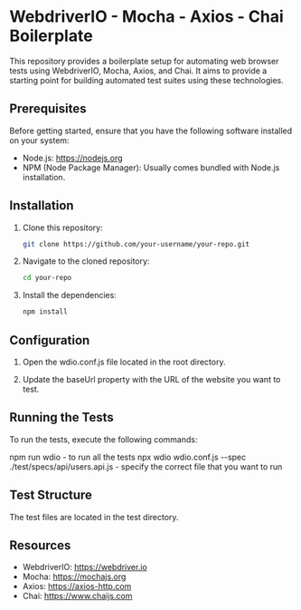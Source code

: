 # WebdriverIO - Mocha - Axios - Chai Boilerplate

This repository provides a boilerplate setup for automating web browser tests using WebdriverIO, Mocha, Axios, and Chai. It aims to provide a starting point for building automated test suites using these technologies.

## Prerequisites

Before getting started, ensure that you have the following software installed on your system:

- Node.js: https://nodejs.org
- NPM (Node Package Manager): Usually comes bundled with Node.js installation.

## Installation

1. Clone this repository:

   ```bash
   git clone https://github.com/your-username/your-repo.git

2. Navigate to the cloned repository:

    ```bash
    cd your-repo

3. Install the dependencies:

    ```bash
    npm install

## Configuration
1. Open the wdio.conf.js file located in the root directory.

2. Update the baseUrl property with the URL of the website you want to test.

## Running the Tests
To run the tests, execute the following commands:

npm run wdio - to run all the tests
npx wdio wdio.conf.js --spec ./test/specs/api/users.api.js - specify the correct file that you want to run

## Test Structure
The test files are located in the test directory. 

## Resources
- WebdriverIO: https://webdriver.io
- Mocha: https://mochajs.org
- Axios: https://axios-http.com
- Chai: https://www.chaijs.com